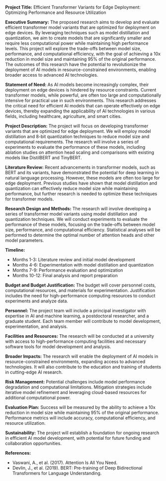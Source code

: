 **Project Title:**
Efficient Transformer Variants for Edge Deployment: Optimizing Performance and Resource Utilization

**Executive Summary:**
The proposed research aims to develop and evaluate efficient transformer model variants that are optimized for deployment on edge devices. By leveraging techniques such as model distillation and quantization, we aim to create models that are significantly smaller and require less computational power while maintaining high performance levels. This project will explore the trade-offs between model size, performance, and computational efficiency, with the goal of achieving a 10x reduction in model size and maintaining 95% of the original performance. The outcomes of this research have the potential to revolutionize the deployment of AI models in resource-constrained environments, enabling broader access to advanced AI technologies.

**Statement of Need:**
As AI models become increasingly complex, their deployment on edge devices is hindered by resource constraints. Current transformer models, while powerful, are often too large and computationally intensive for practical use in such environments. This research addresses the critical need for efficient AI models that can operate effectively on edge devices, thereby expanding the applicability of AI technologies in various fields, including healthcare, agriculture, and smart cities.

**Project Description:**
The project will focus on developing transformer variants that are optimized for edge deployment. We will employ model distillation and 8-bit quantization techniques to reduce model size and computational requirements. The research will involve a series of experiments to evaluate the performance of these models, including ablation studies on attention head scaling and comparisons with existing models like DistilBERT and TinyBERT.

**Literature Review:**
Recent advancements in transformer models, such as BERT and its variants, have demonstrated the potential for deep learning in natural language processing. However, these models are often too large for edge deployment. Previous studies have shown that model distillation and quantization can effectively reduce model size while maintaining performance, but further research is needed to optimize these techniques for transformer models.

**Research Design and Methods:**
The research will involve developing a series of transformer model variants using model distillation and quantization techniques. We will conduct experiments to evaluate the performance of these models, focusing on the trade-offs between model size, performance, and computational efficiency. Statistical analyses will be performed to determine the optimal number of attention heads and other model parameters.

**Timeline:**
- Months 1-3: Literature review and initial model development
- Months 4-6: Experimentation with model distillation and quantization
- Months 7-9: Performance evaluation and optimization
- Months 10-12: Final analysis and report preparation

**Budget and Budget Justification:**
The budget will cover personnel costs, computational resources, and materials for experimentation. Justification includes the need for high-performance computing resources to conduct experiments and analyze data.

**Personnel:**
The project team will include a principal investigator with expertise in AI and machine learning, a postdoctoral researcher, and a graduate student. Each team member will contribute to model development, experimentation, and analysis.

**Facilities and Resources:**
The research will be conducted at a university with access to high-performance computing facilities and necessary software tools for model development and analysis.

**Broader Impacts:**
The research will enable the deployment of AI models in resource-constrained environments, expanding access to advanced technologies. It will also contribute to the education and training of students in cutting-edge AI research.

**Risk Management:**
Potential challenges include model performance degradation and computational limitations. Mitigation strategies include iterative model refinement and leveraging cloud-based resources for additional computational power.

**Evaluation Plan:**
Success will be measured by the ability to achieve a 10x reduction in model size while maintaining 95% of the original performance. Performance metrics will include accuracy, computational efficiency, and resource utilization.

**Sustainability:**
The project will establish a foundation for ongoing research in efficient AI model development, with potential for future funding and collaboration opportunities.

**References:**
- Vaswani, A., et al. (2017). Attention Is All You Need.
- Devlin, J., et al. (2019). BERT: Pre-training of Deep Bidirectional Transformers for Language Understanding.